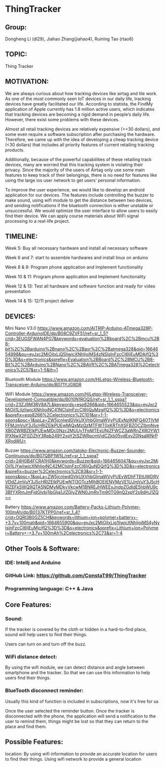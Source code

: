 # ThingTracker


## Group:
Dongheng Li (dl29), Jiahao Zhang(jiahao4), Ruining Tao (rtao6)

## TOPIC: 
Thing Tracker

## MOTIVATION: 

We are always curious about how tracking devices like airtag and tile work. As one of the most commonly seen IoT devices in our daily life, tracking devices have greatly facilitated our life. According to statista, the FindMy application of Apple currently has 1.8 million active users, which indicates that tracking devices are becoming a rigid demand in people’s daily life. However, there exist some problems with these devices.

Almost all retail tracking devices are relatively expensive (>=30 dollars), and some even require a software subscription after purchasing the hardware. Therefore, we came up with the idea of developing a cheap tracking device (<30 dollars) that includes all priority features of current retailing tracking products. 

Additionally, because of the powerful capabilities of these retailing track devices, many are worried that this tracking system is violating their privacy. Since the majority of the users of Airtag only use some main features to keep track of their belongings, there is no need for features like using the large ios user network to get users’ personal information.

To improve the user experience, we would like to develop an android application for our devices. The features include controlling the buzzer to make sound, using wifi module to get the distance between two devices, and sending notifications if the bluetooth connection is either unstable or unsuccessful. We would optimize the user interface to allow users to easily find their device. We can apply course materials about WiFi signal processing to a real-life project.

## TIMELINE:

Week 5: Buy all necessary hardware and install all necessary software

Week 6 and 7: start to assemble hardwares and install linux on arduino

Week 8 & 9: Program phone application and Implement functionality

Week 10 & 11:  Program phone application and Implement functionality

Week 12 & 13: Test all hardware and software function and ready for video presentation

Week 14 & 15: 12/11 project deliver 

## DEVICES:
Mini Nano V3.0
https://www.amazon.com/AITRIP-Arduino-ATmega328P-Controller-ArduinoIDE/dp/B08C9ZVF51/ref=sr_1_5?crid=3EUGSFWAN4PG7&keywords=evaluation%2Bboard%2C%2Bmcu%2B8-bit%2C%2Barduino%2Bnano%2C%2Bavr%2C%2Batmega328&qid=1664654898&qu=eyJxc2MiOiIxLjQ5IiwicXNhIjoiMS4zNSIsInFzcCI6IjEuMDAifQ%3D%3D&s=electronics&sprefix=Evaluation%2BBoard%2C%2BMCU%2B8-Bit%2C%2BArduino%2BNano%2C%2BAVR%2C%2BATmega328%2Celectronics%2C57&sr=1-5&th=1

Bluetooth Module
https://www.amazon.com/HiLetgo-Wireless-Bluetooth-Transceiver-Arduino/dp/B071YJG8DR

WiFi Module
https://www.amazon.com/HiLetgo-Wireless-Transceiver-Development-Compatible/dp/B010N1ROQS/ref=sr_1_1_sspa?crid=23ZJ9M3RV8A7L&keywords=esp8266&qid=1664655523&qu=eyJxc2MiOiI1LjIzIiwicXNhIjoiNC41NCIsInFzcCI6IjQuMzgifQ%3D%3D&s=electronics&sprefix=esp8266%2Celectronics%2C101&sr=1-1-spons&psc=1&spLa=ZW5jcnlwdGVkUXVhbGlmaWVyPUExNzlKNFQ4OTlVMFFMJmVuY3J5cHRlZElkPUEwMjQxMzQzMTFWT0xKRThXSFBZOCZlbmNyeXB0ZWRBZElkPUEwMDc0Nzc2MUUyTFpMTExUNjZFWCZ3aWRnZXROYW1lPXNwX2F0ZiZhY3Rpb249Y2xpY2tSZWRpcmVjdCZkb05vdExvZ0NsaWNrPXRydWU=

Buzzer
https://www.amazon.com/tatoko-Electronic-Buzzer-Sounder-Continuous/dp/B07QBP1W5L/ref=sr_1_1_sspa?crid=24H0B4FCRA1H0&keywords=Buzzer&qid=1664656047&qu=eyJxc2MiOiI1LjYwIiwicXNhIjoiNC42MCIsInFzcCI6IjQuNDQifQ%3D%3D&s=electronics&sprefix=buzzer%2Celectronics%2C83&sr=1-1-spons&psc=1&spLa=ZW5jcnlwdGVkUXVhbGlmaWVyPUEyWDhFTEtUWDRVVDdZJmVuY3J5cHRlZElkPUEwNTI3OTczMlhBOEtENVMzVE1UJmVuY3J5cHRlZEFkSWQ9QTA5NDMyMDkyVkcwM1BNREJHWEExJndpZGdldE5hbWU9c3BfYXRmJmFjdGlvbj1jbGlja1JlZGlyZWN0JmRvTm90TG9nQ2xpY2s9dHJ1ZQ==

Battery
https://www.amazon.com/Battery-Packs-Lithium-Polymer-100mAh/dp/B0137KTPP0/ref=sr_1_4?crid=OQRI3B0GZ5CH&keywords=lithium+ion+polymer+battery+-+3.7v+100mah&qid=1664655900&qu=eyJxc2MiOiIxLjg1IiwicXNhIjoiMS4yNyIsInFzcCI6IjEuMjcifQ%3D%3D&s=electronics&sprefix=Lithium+Ion+Polymer+Battery+-+3.7v+100mAh%2Celectronics%2C73&sr=1-4


## Other Tools & Software: 
### IDE: Intellj and Arduino
### GitHub Link: https://github.com/ConstaT99/ThingTracker
### Programming language: C++ & Java

## Core Features:
### Sound:	

If the tracker is covered by the cloth or hidden in a hard-to-find place, sound will help users to find their things.

Users can turn on and turn off the buzz.

### WiFi distance detect:

By using the wifi module, we can detect distance and angle between smartphone and the tracker. So that we can use this information to help users find their things.

### BlueTooth disconnect reminder:
Usually this kind of function is included in subscriptions, now it's free for us

Once the user selected the reminder button. Once the tracker is disconnected with the phone, the application will send a notification to the user to remind them, things might be lost so that they can return to the place and find them.

## Possible Features:
location:
By using wifi information to provide an accurate location for users to find their things.
Using wifi network to provide a general location 





